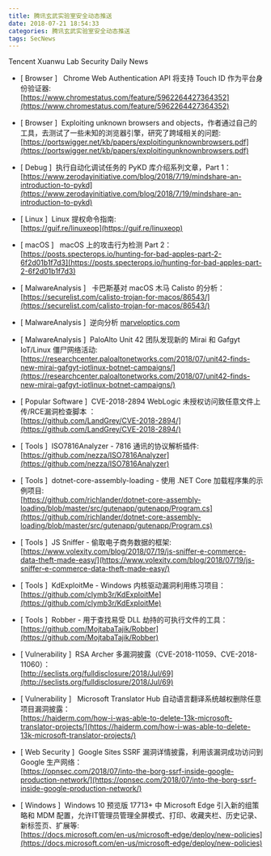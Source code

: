 ```yaml
---
title: 腾讯玄武实验室安全动态推送
date: 2018-07-21 18:54:33
categories: 腾讯玄武实验室安全动态推送
tags: SecNews
---
```


Tencent Xuanwu Lab Security Daily News  
* [ Browser ]   Chrome Web Authentication API 将支持 Touch ID 作为平台身份验证器:   
[https://www.chromestatus.com/feature/5962264427364352](https://www.chromestatus.com/feature/5962264427364352)  

* [ Browser ]  Exploiting unknown browsers and objects，作者通过自己的工具，去测试了一些未知的浏览器引擎，研究了跨域相关的问题:   
[https://portswigger.net/kb/papers/exploitingunknownbrowsers.pdf](https://portswigger.net/kb/papers/exploitingunknownbrowsers.pdf)  

* [ Debug ]  执行自动化调试任务的 PyKD 库介绍系列文章，Part 1：   
[https://www.zerodayinitiative.com/blog/2018/7/19/mindshare-an-introduction-to-pykd](https://www.zerodayinitiative.com/blog/2018/7/19/mindshare-an-introduction-to-pykd)  

* [ Linux ]  Linux 提权命令指南:   
[https://guif.re/linuxeop](https://guif.re/linuxeop)  

* [ macOS ]   macOS 上的攻击行为检测 Part 2：   
[https://posts.specterops.io/hunting-for-bad-apples-part-2-6f2d01b1f7d3](https://posts.specterops.io/hunting-for-bad-apples-part-2-6f2d01b1f7d3)  

* [ MalwareAnalysis ]   卡巴斯基对 macOS 木马 Calisto 的分析：   
[https://securelist.com/calisto-trojan-for-macos/86543/](https://securelist.com/calisto-trojan-for-macos/86543/)  

* [ MalwareAnalysis ]  逆向分析 
[marveloptics.com](http://marveloptics.com)  

* [ MalwareAnalysis ]  PaloAlto Unit 42 团队发现新的 Mirai 和 Gafgyt IoT/Linux 僵尸网络活动:   
[https://researchcenter.paloaltonetworks.com/2018/07/unit42-finds-new-mirai-gafgyt-iotlinux-botnet-campaigns/](https://researchcenter.paloaltonetworks.com/2018/07/unit42-finds-new-mirai-gafgyt-iotlinux-botnet-campaigns/)  

* [ Popular Software ]  CVE-2018-2894 WebLogic 未授权访问致任意文件上传/RCE漏洞检查脚本
          ：   
[https://github.com/LandGrey/CVE-2018-2894/](https://github.com/LandGrey/CVE-2018-2894/)  

* [ Tools ]  ISO7816Analyzer - 7816 通讯的协议解析插件:   
[https://github.com/nezza/ISO7816Analyzer](https://github.com/nezza/ISO7816Analyzer)  

* [ Tools ]  dotnet-core-assembly-loading - 使用 .NET Core 加载程序集的示例项目:   
[https://github.com/richlander/dotnet-core-assembly-loading/blob/master/src/gutenapp/gutenapp/Program.cs](https://github.com/richlander/dotnet-core-assembly-loading/blob/master/src/gutenapp/gutenapp/Program.cs)  

* [ Tools ]  JS Sniffer - 偷取电子商务数据的框架:   
[https://www.volexity.com/blog/2018/07/19/js-sniffer-e-commerce-data-theft-made-easy/](https://www.volexity.com/blog/2018/07/19/js-sniffer-e-commerce-data-theft-made-easy/)  

* [ Tools ]  KdExploitMe - Windows 内核驱动漏洞利用练习项目：   
[https://github.com/clymb3r/KdExploitMe](https://github.com/clymb3r/KdExploitMe)  

* [ Tools ]  Robber - 用于查找易受 DLL 劫持的可执行文件的工具：   
[https://github.com/MojtabaTajik/Robber](https://github.com/MojtabaTajik/Robber)  

* [ Vulnerability ]  RSA Archer 多漏洞披露（CVE-2018-11059、CVE-2018-11060）：   
[http://seclists.org/fulldisclosure/2018/Jul/69](http://seclists.org/fulldisclosure/2018/Jul/69)  

* [ Vulnerability ]   Microsoft Translator Hub 自动语言翻译系统越权删除任意项目漏洞披露：   
[https://haiderm.com/how-i-was-able-to-delete-13k-microsoft-translator-projects/](https://haiderm.com/how-i-was-able-to-delete-13k-microsoft-translator-projects/)  

* [ Web Security ]  Google Sites SSRF 漏洞详情披露，利用该漏洞成功访问到 Google 生产网络：   
[https://opnsec.com/2018/07/into-the-borg-ssrf-inside-google-production-network/](https://opnsec.com/2018/07/into-the-borg-ssrf-inside-google-production-network/)  

* [ Windows ]  Windows 10 预览版 17713+ 中 Microsoft Edge 引入新的组策略和 MDM 配置，允许IT管理员管理全屏模式、打印、收藏夹栏、历史记录、新标签页、扩展等:   
[https://docs.microsoft.com/en-us/microsoft-edge/deploy/new-policies](https://docs.microsoft.com/en-us/microsoft-edge/deploy/new-policies)  

